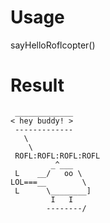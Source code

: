 # Usage
sayHelloRoflcopter()
# Result
```
 _____________
< hey buddy! >
 -------------
   \
    \
 ROFL:ROFL:ROFL:ROFL
         _^___
 L    __/   oo \    
LOL===__        \ 
 L      \________]
         I   I    
        --------/
```
